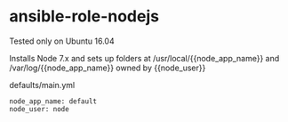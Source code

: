 # ansible-role-nodejs

Tested only on Ubuntu 16.04

Installs Node 7.x and sets up folders at /usr/local/{{node_app_name}} and /var/log/{{node_app_name}} owned by {{node_user}}

defaults/main.yml
```
node_app_name: default
node_user: node
```
